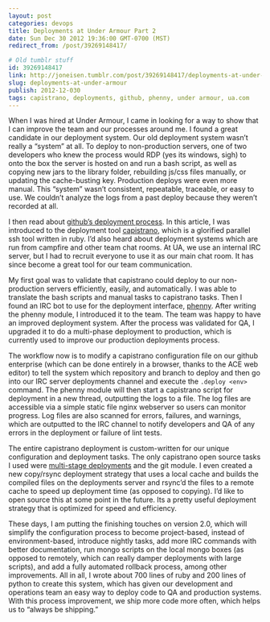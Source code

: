 ```yaml
---
layout: post
categories: devops
title: Deployments at Under Armour Part 2
date: Sun Dec 30 2012 19:36:00 GMT-0700 (MST)
redirect_from: /post/39269148417/

# Old tumblr stuff
id: 39269148417
link: http://joneisen.tumblr.com/post/39269148417/deployments-at-under-armour
slug: deployments-at-under-armour
publish: 2012-12-030
tags: capistrano, deployments, github, phenny, under armour, ua.com
---
```



When I was hired at Under Armour, I came in looking for a way to show that I can improve the team and our processes around me. I found a great candidate in our deployment system. Our old deployment system wasn’t really a “system” at all. To deploy to non-production servers, one of two developers who knew the process would RDP (yes its windows, sigh) to onto the box the server is hosted on and run a bash script, as well as copying new jars to the library folder, rebuilding js/css files manually, or updating the cache-busting key. Production deploys were even more manual. This “system” wasn’t consistent, repeatable, traceable, or easy to use. We couldn’t analyze the logs from a past deploy because they weren’t recorded at all.

I then read about [github’s deployment process](https://github.com/blog/1241-deploying-at-github). In this article, I was introduced to the deployment tool [capistrano](https://github.com/capistrano/capistrano), which is a glorified parallel ssh tool written in ruby. I’d also heard about deployment systems which are run from campfire and other team chat rooms. At UA, we use an internal IRC server, but I had to recruit everyone to use it as our main chat room. It has since become a great tool for our team communication.

My first goal was to validate that capistrano could deploy to our non-production servers efficiently, easily, and automatically. I was able to translate the bash scripts and manual tasks to capistrano tasks. Then I found an IRC bot to use for the deployment interface, [phenny](http://inamidst.com/phenny/). After writing the phenny module, I introduced it to the team. The team was happy to have an improved deployment system. After the process was validated for QA, I upgraded it to do a multi-phase deployment to production, which is currently used to improve our production deployments process.

The workflow now is to modify a capistrano configuration file on our github enterprise (which can be done entirely in a browser, thanks to the ACE web editor) to tell the system which repository and branch to deploy and then go into our IRC server deployments channel and execute the `.deploy <env>` command. The phenny module will then start a capistrano script for deployment in a new thread, outputting the logs to a file. The log files are accessible via a simple static file nginx webserver so users can monitor progress. Log files are also scanned for errors, failures, and warnings, which are outputted to the IRC channel to notify developers and QA of any errors in the deployment or failure of lint tests.

The entire capistrano deployment is custom-written for our unique configuration and deployment tasks. The only capistrano open source tasks I used were [multi-stage deployments](https://github.com/capistrano/capistrano/wiki/2.x-Multistage-Extension) and the git module. I even created a new copy/rsync deployment strategy that uses a local cache and builds the compiled files on the deployments server and rsync’d the files to a remote cache to speed up deployment time (as opposed to copying). I’d like to open source this at some point in the future. Its a pretty useful deployment strategy that is optimized for speed and efficiency.

These days, I am putting the finishing touches on version 2.0, which will simplify the configuration process to become project-based, instead of environment-based, introduce nightly tasks, add more IRC commands with better documentation, run mongo scripts on the local mongo boxes (as opposed to remotely, which can really damper deployments with large scripts), and add a fully automated rollback process, among other improvements. All in all, I wrote about 700 lines of ruby and 200 lines of python to create this system, which has given our development and operations team an easy way to deploy code to QA and production systems. With this process improvement, we ship more code more often, which helps us to “always be shipping.”

